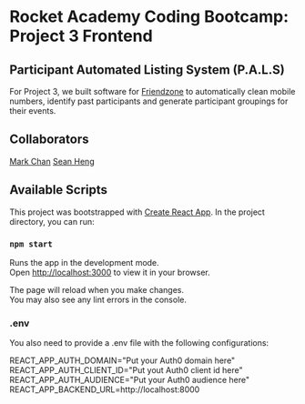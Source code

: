 # Rocket Academy Coding Bootcamp: Project 3 Frontend

## Participant Automated Listing System (P.A.L.S)

For Project 3, we built software for [Friendzone](https://friendzone.sg/) to automatically clean mobile numbers, identify past participants and generate participant groupings for their events. 

## Collaborators
[Mark Chan](https://github.com/markcwy-ra) [Sean Heng](https://github.com/hengmhs)

## Available Scripts

This project was bootstrapped with [Create React App](https://github.com/facebook/create-react-app). In the project directory, you can run:

### `npm start`

Runs the app in the development mode.\
Open [http://localhost:3000](http://localhost:3000) to view it in your browser.

The page will reload when you make changes.\
You may also see any lint errors in the console.

### .env
You also need to provide a .env file with the following configurations:

  REACT_APP_AUTH_DOMAIN="Put your Auth0 domain here"
  REACT_APP_AUTH_CLIENT_ID="Put yout Auth0 client id here"
  REACT_APP_AUTH_AUDIENCE="Put your Auth0 audience here"
  REACT_APP_BACKEND_URL=http://localhost:8000

